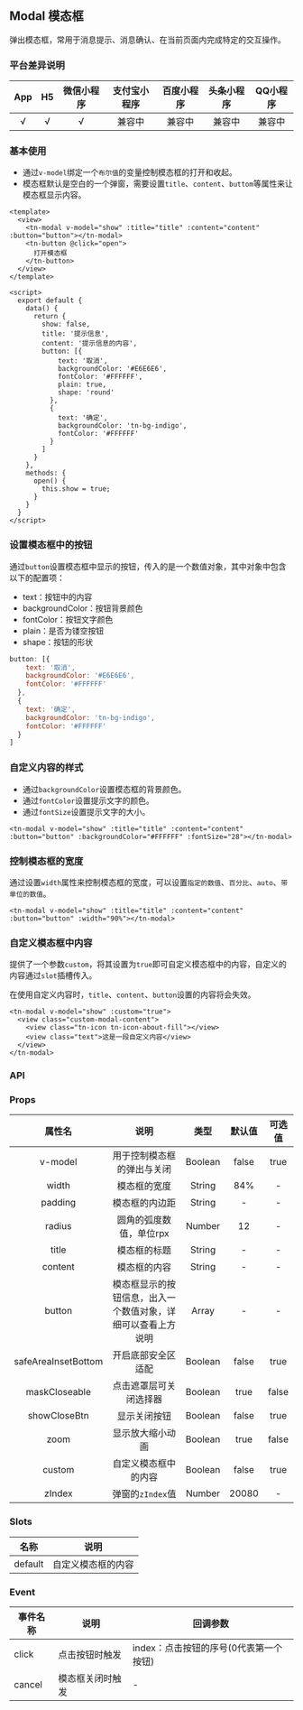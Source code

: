## Modal 模态框 <to-api/>

弹出模态框，常用于消息提示、消息确认、在当前页面内完成特定的交互操作。

<demo-model url="/componentsPage/modal/modal"></demo-model>

### 平台差异说明

|  App   |  H5  | 微信小程序 | 支付宝小程序 | 百度小程序 | 头条小程序 | QQ小程序 |
| :----: | :--: | :--------: | :----------: | :--------: | :--------: | :------: |
| √ |  √   |     √      |    兼容中    |   兼容中   |   兼容中   |  兼容中  |



### 基本使用

- 通过`v-model`绑定一个`布尔值`的变量控制模态框的打开和收起。
- 模态框默认是空白的一个弹窗，需要设置`title`、`content`、`buttom`等属性来让模态框显示内容。

```vue
<template>
  <view>
    <tn-modal v-model="show" :title="title" :content="content" :button="button"></tn-modal>
    <tn-button @click="open">
      打开模态框
    </tn-button>
  </view>
</template>

<script>
  export default {
    data() {
      return {
        show: false,
        title: '提示信息',
        content: '提示信息的内容',
        button: [{
            text: '取消',
            backgroundColor: '#E6E6E6',
            fontColor: '#FFFFFF',
            plain: true,
            shape: 'round'
          },
          {
            text: '确定',
            backgroundColor: 'tn-bg-indigo',
            fontColor: '#FFFFFF'
          }
        ]
      }
    },
    methods: {
      open() {
        this.show = true;
      }
    }
  }
</script>
```



### 设置模态框中的按钮

通过`button`设置模态框中显示的按钮，传入的是一个数值对象，其中对象中包含以下的配置项：

- text：按钮中的内容
- backgroundColor：按钮背景颜色
- fontColor：按钮文字颜色
- plain：是否为镂空按钮
- shape：按钮的形状

```js
button: [{
    text: '取消',
    backgroundColor: '#E6E6E6',
    fontColor: '#FFFFFF'
  },
  {
    text: '确定',
    backgroundColor: 'tn-bg-indigo',
    fontColor: '#FFFFFF'
  }
]
```



### 自定义内容的样式

- 通过`backgroundColor`设置模态框的背景颜色。
- 通过`fontColor`设置提示文字的颜色。
- 通过`fontSize`设置提示文字的大小。

```vue
<tn-modal v-model="show" :title="title" :content="content" :button="button" :backgroundColor="#FFFFFF" :fontSize="28"></tn-modal>
```



### 控制模态框的宽度

通过设置`width`属性来控制模态框的宽度，可以设置`指定的数值`、`百分比`、`auto`、`带单位的数值`。

```vue
<tn-modal v-model="show" :title="title" :content="content" :button="button" :width="90%"></tn-modal>
```



### 自定义模态框中内容

提供了一个参数`custom`，将其设置为`true`即可自定义模态框中的内容，自定义的内容通过`slot`插槽传入。

在使用自定义内容时，`title`、`content`、`button`设置的内容将会失效。

```vue
<tn-modal v-model="show" :custom="true">
  <view class="custom-modal-content">
    <view class="tn-icon tn-icon-about-fill"></view>
    <view class="text">这是一段自定义内容</view>
  </view>
</tn-modal>
```



### API

### Props

|       属性名        |                             说明                             |  类型   | 默认值 | 可选值 |
| :-----------------: | :----------------------------------------------------------: | :-----: | :----: | :----: |
|       v-model       |                  用于控制模态框的弹出与关闭                  | Boolean | false  |  true  |
|        width        |                         模态框的宽度                         | String  |  84%   |   -    |
|       padding       |                        模态框的内边距                        | String  |   -    |   -    |
|       radius        |                   圆角的弧度数值，单位rpx                    | Number  |   12   |   -    |
|        title        |                         模态框的标题                         | String  |   -    |   -    |
|       content       |                         模态框的内容                         | String  |   -    |   -    |
|       button        | 模态框显示的按钮信息，出入一个数值对象，详细可以查看上方说明 |  Array  |   -    |   -    |
| safeAreaInsetBottom |                      开启底部安全区适配                      | Boolean | false  |  true  |
|    maskCloseable    |                    点击遮罩层可关闭选择器                    | Boolean |  true  | false  |
|    showCloseBtn     |                         显示关闭按钮                         | Boolean | false  |  true  |
|        zoom         |                       显示放大缩小动画                       | Boolean |  true  | false  |
|       custom        |                     自定义模态框中的内容                     | Boolean | false  |  true  |
|       zIndex        |                       弹窗的`zIndex`值                       | Number  | 20080  |   -    |



### Slots

|  名称   |        说明        |
| :-----: | :----------------: |
| default | 自定义模态框的内容 |



### Event

| 事件名称 | 说明             | 回调参数                               |
| -------- | ---------------- | -------------------------------------- |
| click    | 点击按钮时触发   | index：点击按钮的序号(0代表第一个按钮) |
| cancel   | 模态框关闭时触发 | -                                      |

